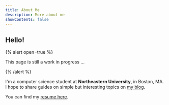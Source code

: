 ```yaml
---
title: About Me
description: More about me
showContents: false
---
```


## Hello!

{% alert open=true %}

This page is still a work in progress ...

{% /alert %}

I'm a computer science student at **Northeastern University**, in Boston, MA. I hope to share guides on simple but interesting topics on [my blog](/blog).

You can find my [resume here](/resume).
